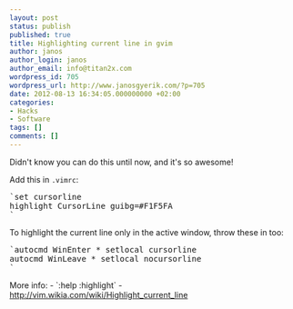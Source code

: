 ```yaml
---
layout: post
status: publish
published: true
title: Highlighting current line in gvim
author: janos
author_login: janos
author_email: info@titan2x.com
wordpress_id: 705
wordpress_url: http://www.janosgyerik.com/?p=705
date: 2012-08-13 16:34:05.000000000 +02:00
categories:
- Hacks
- Software
tags: []
comments: []
---
```

Didn't know you can do this until now, and it's so awesome!

Add this in `.vimrc`:

<pre>`set cursorline
highlight CursorLine guibg=#F1F5FA
`</pre>

To highlight the current line only in the active window, throw these in too:

<pre>`autocmd WinEnter * setlocal cursorline
autocmd WinLeave * setlocal nocursorline
`</pre>

<p>More info:
- `:help :highlight`
- <a href="http://vim.wikia.com/wiki/Highlight_current_line">http://vim.wikia.com/wiki/Highlight_current_line</a></p>
